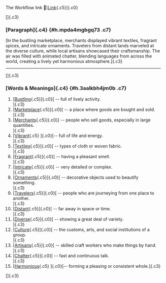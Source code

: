 The Workflow link
👏[[Link](https://www.google.com/url?q=http://www.google.com&sa=D&source=editors&ust=1760618408921651&usg=AOvVaw085t0DB9YB0JACeBqSqwdp){.c5}]{.c0}

[]{.c3}

### [Paragraph]{.c4} {#h.mpda4mgbgq73 .c7}

[In the bustling marketplace, merchants displayed vibrant textiles,
fragrant spices, and intricate ornaments. Travelers from distant lands
marveled at the diverse culture, while local artisans showcased their
craftsmanship. The air was filled with animated chatter, blending
languages from across the world, creating a lively yet harmonious
atmosphere.]{.c3}

------------------------------------------------------------------------

[]{.c3}

### [Words & Meanings]{.c4} {#h.3aalkbh4jm0b .c7}

1.  [[Bustling](https://www.google.com/url?q=http://www.google.com&sa=D&source=editors&ust=1760618408923419&usg=AOvVaw22xf5LbqqGCKDYyPS6R5FV){.c5}]{.c0}[ --
    full of lively activity.\
    ]{.c3}
2.  [[Marketplace](https://www.google.com/url?q=http://www.google.com&sa=D&source=editors&ust=1760618408923878&usg=AOvVaw2m1u6plmOCOlbDRxcyfMIN){.c5}]{.c0}[ --
    a place where goods are bought and sold.\
    ]{.c3}
3.  [[Merchants](https://www.google.com/url?q=http://www.google.com&sa=D&source=editors&ust=1760618408924318&usg=AOvVaw3owLkylGe_wMey_09BH2Yb){.c5}]{.c0}[ --
    people who sell goods, especially in large quantities.\
    ]{.c3}
4.  [[Vibrant](https://www.google.com/url?q=http://www.google.com&sa=D&source=editors&ust=1760618408924701&usg=AOvVaw2e26l06Q8m_OueP1-puKcE){.c5}
    ]{.c0}[-- full of life and energy.\
    ]{.c3}
5.  [[Textiles](https://www.google.com/url?q=http://www.google.com&sa=D&source=editors&ust=1760618408924918&usg=AOvVaw3dwXi4VJ6uw2onfVVhQdHT){.c5}]{.c0}[ --
    types of cloth or woven fabric.\
    ]{.c3}
6.  [[Fragrant](https://www.google.com/url?q=http://www.google.com&sa=D&source=editors&ust=1760618408925142&usg=AOvVaw2uzFFVItN8z7BKbNL6vyKk){.c5}]{.c0}[ --
    having a pleasant smell.\
    ]{.c3}
7.  [[Intricate](https://www.google.com/url?q=http://www.google.com&sa=D&source=editors&ust=1760618408925324&usg=AOvVaw1SxjfPVPyjlMXuJmLwvV30){.c5}]{.c0}[ --
    very detailed or complex.\
    ]{.c3}
8.  [[Ornaments](https://www.google.com/url?q=http://www.google.com&sa=D&source=editors&ust=1760618408925498&usg=AOvVaw3EuDMcOHnmGLKKjHHYC-ob){.c5}]{.c0}[ --
    decorative objects used to beautify something.\
    ]{.c3}
9.  [[Travelers](https://www.google.com/url?q=http://www.google.com&sa=D&source=editors&ust=1760618408925768&usg=AOvVaw0p6imRG7Dy-G048r9_gg0N){.c5}]{.c0}[ --
    people who are journeying from one place to another.\
    ]{.c3}
10. [[Distant](https://www.google.com/url?q=http://www.google.com&sa=D&source=editors&ust=1760618408926011&usg=AOvVaw2fkCff98lClf8GyfwBtrJ_){.c5}]{.c0}[ --
    far away in space or time.\
    ]{.c3}
11. [[Diverse](https://www.google.com/url?q=http://www.google.com&sa=D&source=editors&ust=1760618408926186&usg=AOvVaw0FSZ1x_SUMXwb2KJ1Kv7VI){.c5}]{.c0}[ --
    showing a great deal of variety.\
    ]{.c3}
12. [[Culture](https://www.google.com/url?q=http://www.google.com&sa=D&source=editors&ust=1760618408926429&usg=AOvVaw16OLS9bh28KtKTV40U7xeb){.c5}]{.c0}[ --
    the customs, arts, and social institutions of a group.\
    ]{.c3}
13. [[Artisans](https://www.google.com/url?q=http://www.google.com&sa=D&source=editors&ust=1760618408926683&usg=AOvVaw0A7rLxTEZk9QDW8G12Eswu){.c5}]{.c0}[ --
    skilled craft workers who make things by hand.\
    ]{.c3}
14. [[Chatter](https://www.google.com/url?q=http://www.google.com&sa=D&source=editors&ust=1760618408927066&usg=AOvVaw1iuirhXIh-6HHEjH5-ksaf){.c5}]{.c0}[ --
    fast and continuous talk.\
    ]{.c3}
15. [[Harmonious](https://www.google.com/url?q=http://www.google.com&sa=D&source=editors&ust=1760618408927412&usg=AOvVaw3w9znCMC6twc4w4z_bhdL2){.c5}
    ]{.c0}[-- forming a pleasing or consistent whole.]{.c3}

[]{.c3}
